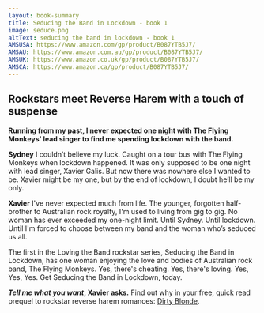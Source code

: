 ```yaml
---
layout: book-summary
title: Seducing the Band in Lockdown - book 1
image: seduce.png
altText: seducing the band in lockdown - book 1
AMSUSA: https://www.amazon.com/gp/product/B087YTB5J7/
AMSAU: https://www.amazon.com.au/gp/product/B087YTB5J7/
AMSUK: https://www.amazon.co.uk/gp/product/B087YTB5J7/
AMSCA: https://www.amazon.ca/gp/product/B087YTB5J7/
---
```


## Rockstars meet Reverse Harem with a touch of suspense

**Running from my past, I never expected one night with The Flying Monkeys' lead singer to find me spending lockdown with the band.**

**Sydney**
I couldn’t believe my luck.
Caught on a tour bus with The Flying Monkeys when lockdown happened.
It was only supposed to be one night with lead singer, Xavier Galis. But now there was nowhere else I wanted to be. 
Xavier might be my one, but by the end of lockdown, I doubt he’ll be my only.

**Xavier**
I've never expected much from life. The younger, forgotten half-brother to Australian rock royalty, I'm used to living from gig to gig. No woman has ever exceeded my one-night limit. Until Sydney. Until lockdown. Until I'm forced to choose between my band and the woman who’s seduced us all.

The first in the Loving the Band rockstar series, Seducing the Band in Lockdown, has one woman enjoying the love and bodies of Australian rock band, The Flying Monkeys.
Yes, there's cheating.
Yes, there's loving.
Yes, Yes, Yes. Get Seducing the Band in Lockdown, today.

**_Tell me what you want_, Xavier asks.** Find out why in your free, quick read prequel to rockstar reverse harem romances: [Dirty Blonde](https://dl.bookfunnel.com/87mn2uvtd1/ "Dirty Blonde").